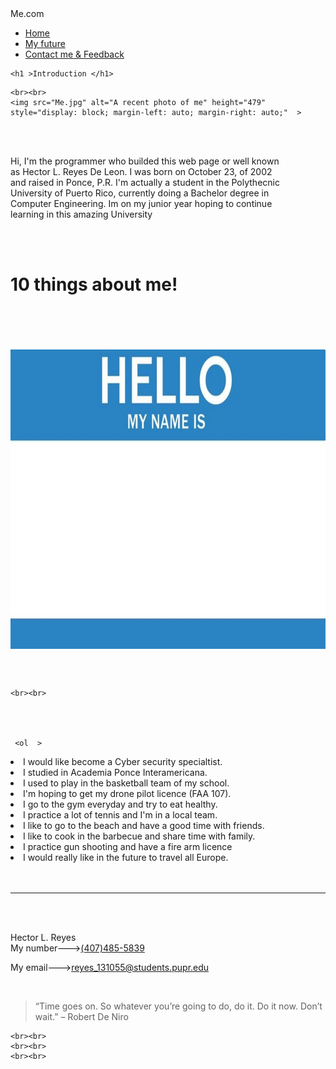 <!DOCTYPE html>
 <html lang="en">
<head>
	<meta charset="UTF-8">
	<title >Get to know me</title>
	<link href="CSS.css" rel="stylesheet" type="text/css">
	<link rel="stylesheet" href="https://fonts.googleapis.com/css?family=Sofia">
	<meta name="viewport" content="width=device-width, initial-scale1.0">
	
</head>

<body> 

<nav>
<label class="logo">Me.com</label>
<ul>
<li><a href="Home.html">Home</a></li>
<li><a href="10things.html">My future</a></li>
<li><a href="ContactMe.html">Contact me & Feedback</a></li>

</ul>
</nav>
<div class="a">

	<h1 >Introduction </h1>
	
</div>



	<br><br>
	<img src="Me.jpg" alt="A recent photo of me" height="479" style="display: block; margin-left: auto; margin-right: auto;"  >


<div class=" b">
	<p >
<br><br>
	
 Hi, I'm the programmer who builded this web page or well known <br> as Hector L. Reyes De Leon.
I was born on October 23, of 2002 <br>and raised in Ponce, P.R. I'm actually a student in the  Polythecnic <br>
University  of Puerto Rico, currently doing a Bachelor 
degree in <br>Computer Engineering. Im on my junior year hoping to continue <br>learning in this amazing University
	</p>
	<br><br>
	
</div>


<div class="a">
	<h1> 10 things about me!</h1>
</div>
<br><br>
<br><br>
<img src="hbl.jpg" alt="Hello my name is" height="479" style="display: block; margin-left: auto; margin-right: auto;"  >


<br><br>

	<br><br>
	
	


	 <ol  >
  <li>  I would like become a Cyber security specialtist.</li>
  <li>  I studied in Academia Ponce Interamericana.</li>
  <li>  I used to play in the basketball team of my school.</li>
  <li>  I'm hoping to get my drone pilot licence (FAA 107).</li>
  <li>  I go to the gym everyday and try to eat healthy.</li>
  <li>  I practice a lot of tennis and I'm in a local team.</li>
  <li>  I like to go to the beach and have a good time with friends.</li>
  <li>  I like to cook in the barbecue and share time with family.</li>
  <li>  I practice gun shooting and have a fire arm licence</li>
  <li>I would really like in the future to travel all Europe.</li>
</ol> 
<br><br>
<hr>
<br><br>
<div class="b">
    <footer>
	
  <p>Hector L. Reyes <br>
  My number---><a href="(407)485-5839">(407)485-5839</a><br>
  
  My email---><a href="reyes_131055@students.pupr.edu">reyes_131055@students.pupr.edu</a></p>
  <br>
  <blockquote cite=https://wealthygorilla.com/16-inspirational-robert-de-niro-quotes/>
“Time goes on. So whatever you’re going to do, do it. Do it now. Don’t wait.” – Robert De Niro
</blockquote> 
</footer>
</div>
	
	
	<br><br>
	<br><br>
	<br><br>

	
	
	
	
	
	
	
</body>
</html> 
